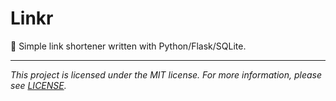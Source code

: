 # Linkr

:link: Simple link shortener written with Python/Flask/SQLite.

---

*This project is licensed under the MIT license. For more information, please see [LICENSE](./LICENSE).*